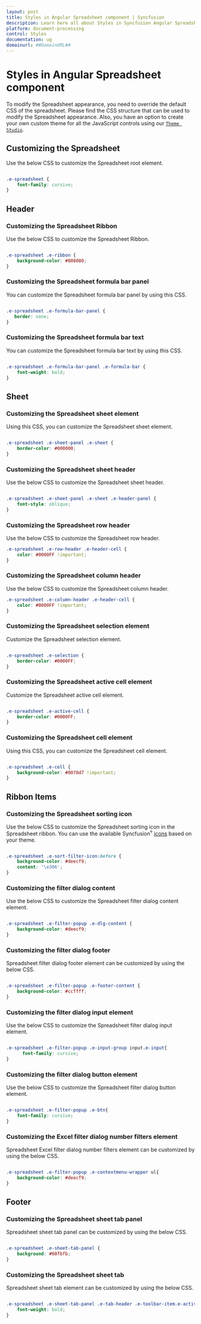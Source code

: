 ```yaml
---
layout: post
title: Styles in Angular Spreadsheet component | Syncfusion
description: Learn here all about Styles in Syncfusion Angular Spreadsheet component of Syncfusion Essential JS 2 and more.
platform: document-processing
control: Styles 
documentation: ug
domainurl: ##DomainURL##
---
```


# Styles in Angular Spreadsheet component

To modify the Spreadsheet appearance, you need to override the default CSS of the spreadsheet. Please find the CSS structure that can be used to modify the Spreadsheet appearance. Also, you have an option to create your own custom theme for all the JavaScript controls using our [`Theme Studio`](https://ej2.syncfusion.com/themestudio/?theme=material).

## Customizing the Spreadsheet

Use the below CSS to customize the Spreadsheet root element.

```css

.e-spreadsheet {
    font-family: cursive;
}

```

## Header

### Customizing the Spreadsheet Ribbon

Use the below CSS to customize the Spreadsheet Ribbon.

```css

.e-spreadsheet .e-ribbon {
    background-color: #808080;
}

```

### Customizing the Spreadsheet formula bar panel

You can customize the Spreadsheet formula bar panel by using this CSS.

```css

.e-spreadsheet .e-formula-bar-panel {
   border: none;
}

```

### Customizing the Spreadsheet formula bar text

You can customize the Spreadsheet formula bar text by using this CSS.

```css

.e-spreadsheet .e-formula-bar-panel .e-formula-bar {
    font-weight: bold;
}

```

## Sheet

### Customizing the Spreadsheet sheet element

Using this CSS, you can customize the Spreadsheet sheet element.

```css

.e-spreadsheet .e-sheet-panel .e-sheet {
    border-color: #000000;
}

```

### Customizing the Spreadsheet sheet header

Use the below CSS to customize the Spreadsheet sheet header.

```css

.e-spreadsheet .e-sheet-panel .e-sheet .e-header-panel {
    font-style: oblique;
}

```

### Customizing the Spreadsheet row header

Use the below CSS to customize the Spreadsheet row header.

```css
.e-spreadsheet .e-row-header .e-header-cell {
    color: #0000FF !important;
}

```

### Customizing the Spreadsheet column header

Use the below CSS to customize the Spreadsheet column header.

```css
.e-spreadsheet .e-column-header .e-header-cell {
    color: #0000FF !important;
}

```

### Customizing the Spreadsheet selection element

Customize the Spreadsheet selection element.

```css

.e-spreadsheet .e-selection {
    border-color: #0000FF;
}

```

### Customizing the Spreadsheet active cell element

Customize the Spreadsheet active cell element.

```css

.e-spreadsheet .e-active-cell {
    border-color: #0000FF;
}

```

### Customizing the Spreadsheet cell element

Using this CSS, you can customize the Spreadsheet cell element.

```css

.e-spreadsheet .e-cell {
    background-color: #0078d7 !important;
}

```

## Ribbon Items

### Customizing the Spreadsheet sorting icon

Use the below CSS to customize the Spreadsheet sorting icon in the Spreadsheet ribbon. You can use the available Syncfusion<sup style="font-size:70%">&reg;</sup> [icons](https://ej2.syncfusion.com/documentation/appearance/icons/#material) based on your theme.

```css

.e-spreadsheet .e-sort-filter-icon:before {
    background-color: #deecf9;
    content: '\e306';
}

```

### Customizing the filter dialog content

Use the below CSS to customize the Spreadsheet filter dialog content element.

```css

.e-spreadsheet .e-filter-popup .e-dlg-content {
    background-color: #deecf9;
}

```

### Customizing the filter dialog footer

Spreadsheet filter dialog footer element can be customized by using the below CSS.

```css

.e-spreadsheet .e-filter-popup .e-footer-content {
    background-color: #ccffff;
}

```

### Customizing the filter dialog input element

Use the below CSS to customize the Spreadsheet filter dialog input element.

```css

.e-spreadsheet .e-filter-popup .e-input-group input.e-input{
      font-family: cursive;
}

```

### Customizing the filter dialog button element

Use the below CSS to customize the Spreadsheet filter dialog button element.

```css

.e-spreadsheet .e-filter-popup .e-btn{
    font-family: cursive;
}

```

### Customizing the Excel filter dialog number filters element

Spreadsheet Excel filter dialog number filters element can be customized by using the below CSS.

```css

.e-spreadsheet .e-filter-popup .e-contextmenu-wrapper ul{
    background-color: #deecf9;
}

```

## Footer

### Customizing the Spreadsheet sheet tab panel

Spreadsheet sheet tab panel can be customized by using the below CSS.

```css

.e-spreadsheet .e-sheet-tab-panel {
    background: #08fbfb;
}

```

### Customizing the Spreadsheet sheet tab

Spreadsheet sheet tab element can be customized by using the below CSS.

```css

.e-spreadsheet .e-sheet-tab-panel .e-tab-header .e-toolbar-item.e-active .e-tab-wrap .e-tab-text {
    font-weight: bold;
}

```